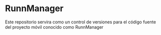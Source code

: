 # RunnManager
Este repositorio servira como un control de versiones para el código fuente del proyecto móvil conocido como RunnManager
